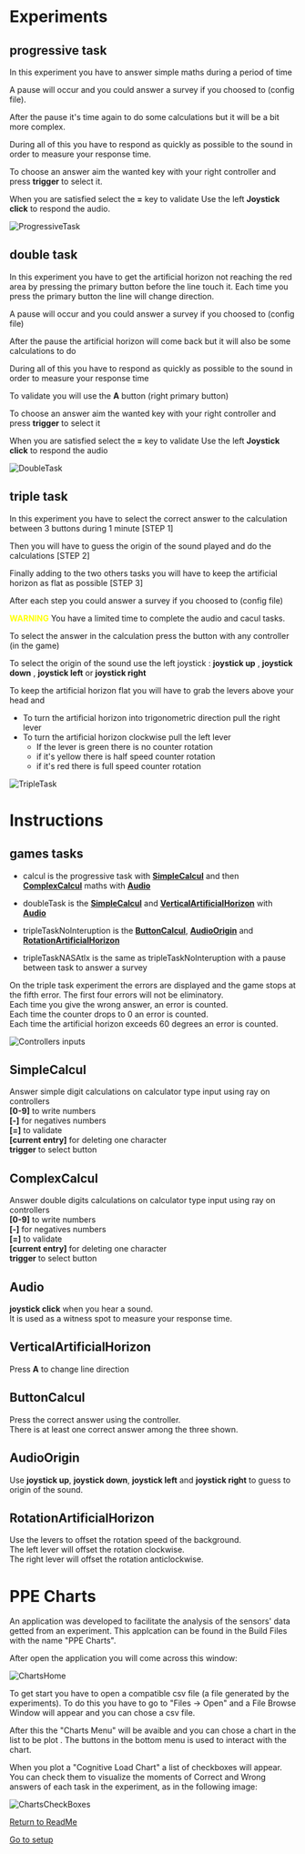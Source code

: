 # Experiments

## progressive task

In this experiment you have to answer simple maths during a period of time <br>

A pause will occur and you could answer a survey if you choosed to (config file). <br>

After the pause it's time again to do some calculations but it will be a bit more complex. <br>

During all of this you have to respond as quickly as possible to the sound in order to measure your response time. <br>

To choose an answer aim the wanted key with your right controller and press **trigger** to select it. <br>

When you are satisfied select the **=** key to validate
Use the left **Joystick click** to respond the audio. <br>

![ProgressiveTask](./Images/Screen_ProgressiveTask1.png)

## double task

In this experiment you have to get the artificial horizon not reaching the red area by pressing the primary button before the line touch it. Each time you press the primary button the line will change direction.

A pause will occur and you could answer a survey if you choosed to (config file)

After the pause the artificial horizon will come back but it will also be some calculations to do 

During all of this you have to respond as quickly as possible to the sound in order to measure your response time

To validate you will use the **A** button (right primary button)

To choose an answer aim the wanted key with your right controller and press **trigger** to select it 

When you are satisfied select the **=** key to validate
Use the left **Joystick click** to respond the audio

![DoubleTask](./Images/Screen_DoubleTask1.png)

## triple task

In this experiment you have to select the correct answer to the calculation between 3 buttons during 1 minute   [STEP 1]

Then you will have to guess the origin of the sound played and do the calculations                              [STEP 2]

Finally adding to the two others tasks you will have to keep the artificial horizon as flat as possible         [STEP 3]

After each step you could answer a survey if you choosed to (config file)

<span style="color:yellow">**WARNING**</span> You have a limited time to complete the audio and cacul tasks.

To select the answer in the calculation press the button with any controller (in the game)

To select the origin of the sound use the left joystick : **joystick up** , **joystick down** , **joystick left** or **joystick right**

To keep the artificial horizon flat you will have to grab the levers above your head and

* To turn the artificial horizon into trigonometric direction pull the right lever
* To turn the artificial horizon clockwise pull the left lever
  * If the lever is green there is no counter rotation 
  * if it's yellow there is half speed counter rotation  
  *  if it's red  there is full speed counter rotation

![TripleTask](./Images/Screen_TripleTask1.png)

# Instructions
## games tasks
 * calcul is the progressive task with **[SimpleCalcul](#simplecalcul)** and then **[ComplexCalcul](#complexcalcul)** maths with **[Audio](#audio)** 

* doubleTask is the **[SimpleCalcul](#simplecalcul)** and **[VerticalArtificialHorizon](#verticalartificialhorizon)** with **[Audio](#audio)**

* tripleTaskNoInteruption is the **[ButtonCalcul](#buttoncalcul)**, **[AudioOrigin](#audioorigin)** and **[RotationArtificialHorizon](#rotationartificialhorizon)**

* tripleTaskNASAtlx is the same as tripleTaskNoInteruption with a pause between task to answer a survey



On the triple task experiment the errors are displayed and the game stops at the fifth error.
The first four errors will not be eliminatory.<br>
Each time you give the wrong answer, an error is counted.<br>
Each time the counter drops to 0 an error is counted.<br>
Each time the artificial horizon exceeds 60 degrees an error is counted.<br>

![Controllers inputs](./Images/Know_your_controllers.png)


## SimpleCalcul
Answer simple digit calculations on calculator type input using ray on controllers<br>
**[0-9]** to write numbers<br>
**[-]** for negatives numbers<br>
**[=]** to validate <br>
**[current entry]** for deleting one character<br>
**trigger** to select button<br>

## ComplexCalcul
Answer double digits calculations on calculator type input using ray on controllers<br>
**[0-9]** to write numbers<br>
**[-]** for negatives numbers<br>
**[=]** to validate<br>
**[current entry]** for deleting one character<br>
**trigger** to select button<br>

## Audio
**joystick click** when you hear a sound.<br>
It is used as a witness spot to measure your response time.

## VerticalArtificialHorizon
Press **A** to change line direction

## ButtonCalcul
Press the correct answer using the controller. <br>There is at least one correct answer among the three shown.

## AudioOrigin
Use **joystick up**, **joystick down**, **joystick left** and **joystick right** to guess to origin of the sound.

## RotationArtificialHorizon
Use the levers to offset the rotation speed of the background.<br>
The left lever will offset the rotation clockwise.<br>
The right lever will offset the rotation anticlockwise.<br>

# PPE Charts

An application was developed to facilitate the analysis of the sensors' data getted from an experiment. This applcation can be found in the Build Files with the name "PPE Charts".

After open the application you will come across this window: 

![ChartsHome](./Images/PPEChartsHome.png)

To get start you have to open a compatible csv file (a file generated by the experiments). To do this you have to go to "Files -> Open" and a File Browse Window will appear and you can chose a csv file.

After this the "Charts Menu" will be avaible and you can chose a chart in the list to be plot . The buttons in the bottom menu is used to interact with the chart. 

When you plot a "Cognitive Load Chart" a list of checkboxes will appear. You can check them to visualize the moments of Correct and Wrong answers of each task in the experiment, as in the following image:

![ChartsCheckBoxes](./Images/PPEChartsCheckBoxes.png)

[Return to ReadMe](./../ReadMe.md)

[Go to setup](./setup.md)
